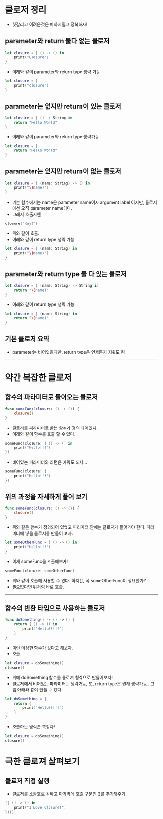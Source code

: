 # 클로저 정리
- 헷갈리고 어려운것은 피하지말고 정복하자!

## parameter와 return 둘다 없는 클로저
```swift
let closure = { () -> () in
    print("Closure")
}
```
- 아래와 같이 parameter와 return type 생략 가능

```swift
let closure = {
    print("closure")
}
```

## parameter는 없지만 return이 있는 클로저
```swift
let closure = { () -> String in
    return "Hello World"
}
```
- 아래와 같이 parameter와 return type 생략가능
```swift
let closure = {
    return "Hello World"
}

```


## parameter는 있지만 return이 없는 클로저
```swift
let closure = { (name: String) -> () in
    print("\(name)")              
}
```
- 기본 함수에서는 name은 parameter name이자 argument label 이지만, 클로저에선 오직 parameter name이다.
- 그래서 호출시엔
```swift
closure("Kay!")
```
- 위와 같이 호출.
- 아래와 같이 return type 생략 가능
```swift
let closure = { (name: String) in
    print("\(name)")
}
```



## parameter와 return type 둘 다 있는 클로저
```swift
let closure = { (name: String) -> String in
    return "\(name)"              
}
```

- 아래와 같이 return type 생략 가능
```swift
let closure = { (name: String) in
    return "\(name)"              
}
```
## 기본 클로저 요약
- parameter는 비어있을때만, return type은 언제든지 지워도 됨
---


# 약간 복잡한 클로저

## 함수의 파라미터로 들어오는 클로저
```swift
func someFunc(closure: () -> ()) {
    closure()
}
```
- 클로저를 파라미터로 받는 함수가 정의 되어있다.
- 아래와 같이 함수를 호출 할 수 있다.
```swift
someFunc(closure: { () -> () in
    print("Hello!!!")
})
```
- 비어있는 파라미터와 리턴은 지워도 되니...
```swift
someFunc(closure: {
    print("Hello!!!")
})
```

## 위의 과정을 자세하게 풀어 보기
```swift
func someFunc(closure: () -> ()) {
    closure()
}
```
- 위와 같은 함수가 정의되어 있었고 파라미터 안에는 클로저가 들어가야 한다. 파라미터에 넣을 클로저를 만들어 보자.

```swift
let someOtherFunc = { () -> () in
    print("Hello!!!")
}
```

- 이제 someFunc을 호출해보자!
```swift
someFunc(closure: someOtherFunc)
```
- 위와 같이 호출해 사용할 수 있다. 하지만, 꼭 someOtherFunc이 필요한가?
- 필요없다면 위처럼 바로 호출.
---

## 함수의 반환 타입으로 사용하는 클로저
```swift
func doSomething() -> () -> () {
    return { () -> () in
        print("Hello!!!!!")
    }
}
```
- 이런 이상한 함수가 있다고 해보자.
- 호출
```swift
let closure = doSomething()
closure()
```

- 위에 doSomething 함수를 클로져 형식으로 만들어보자!
- 클로저에서 비어있는 파라미터는 생략가능, 또, return type은 원래 생략가능.. 그럼 아래와 같이 만들 수 있다.

```swift
let doSomething = {
    return {
        print("Hello!!!!!")
    }
}
```
- 호출하는 방식은 똑같다!
```swift
let closure = doSomething()
closure()
```

# 극한 클로져 살펴보기

## 클로저 직접 실행
- 클로저를 소괄호로 감싸고 마지막에 호출 구문인 ()를 추가해주기.
```swift
({ () -> () in
    print("I Love Closure!")
})()
```

